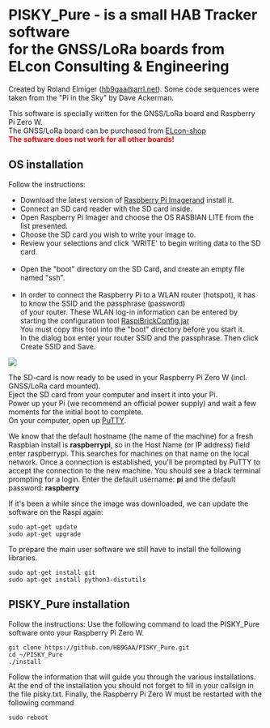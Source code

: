 # PISKY_Pure - is a small HAB Tracker software <br> for the GNSS/LoRa boards from ELcon Consulting & Engineering #

Created by Roland Elmiger (<a href="mainlto:hb9gaa@arrl.net">hb9gaa@arrl.net</a>). 
Some code sequences were taken from the "Pi in the Sky" by Dave Ackerman.

This software is specially written for the GNSS/LoRa board and Raspberry Pi Zero W. <br>
The GNSS/LoRa board can be purchased from <a href="http://https://shop.elcon.ch">ELcon-shop</a> <br>
<font color=#ff0000><b>The software does not work for all other boards!</font></b>

## OS installation ##
Follow the instructions:
- Download the latest version of <a href="https://www.raspberrypi.org/downloads/">Raspberry Pi Imagerand</a> install it. <br>
- Connect an SD card reader with the SD card inside. <br>
- Open Raspberry Pi Imager and choose the OS RASBIAN LITE from the list presented. <br>
- Choose the SD card you wish to write your image to. <br>
- Review your selections and click 'WRITE' to begin writing data to the SD card.<br><br>
- Open the "boot" directory on the SD Card, and create an empty file named "ssh".<br><br>
- In order to connect the Raspberry Pi to a WLAN router (hotspot), it has to know the SSID and the passphrase (password)<br>
 of your router. These WLAN log-in information can be entered by starting the configuration tool <a href="http://elcon.ch/download/RaspberryPi/RaspiBrickConfig.jar">RaspiBrickConfig.jar</a><br>
 You must copy this tool into the "boot" directory before you start it.<br>
 In the dialog box enter your router SSID and the passphrase. Then click Create SSID and Save.
 
 <img src="/HB9GAA/PISKY_Pure/raw/master/misc/raspibrick10.png"><br>
 
The SD-card is now ready to be used in your Raspberry Pi Zero W (incl. GNSS/LoRa card mounted).<br>
Eject the SD card from your computer and insert it into your Pi. <br>
Power up your Pi (we recommend an official power supply) and wait a few moments for the initial boot to complete.<br>
On your computer, open up <a href="https://www.chiark.greenend.org.uk/~sgtatham/putty/latest.html">PuTTY</a>.

We know that the default hostname (the name of the machine) for a fresh Raspbian install is <b>raspberrypi</b>, 
so in the Host Name (or IP address) field enter raspberrypi. This searches for machines on that name on the local network. 
Once a connection is established, you'll be prompted by PuTTY to accept the connection to the new machine. You should see a black terminal prompting for a login. Enter the default username: <b>pi</b> and the default password: <b>raspberry</b>

If it's been a while since the image was downloaded, we can update the software on the Raspi again:

	sudo apt-get update
	sudo apt-get upgrade

To prepare the main user software we still have to install the following libraries.

	sudo apt-get install git
	sudo apt-get install python3-distutils


## PISKY_Pure installation ##
Follow the instructions:
Use the following command to load the PISKY_Pure software onto your Raspberry Pi Zero W.<br>

	git clone https://github.com/HB9GAA/PISKY_Pure.git
	cd ~/PISKY_Pure
	./install

Follow the information that will guide you through the various installations.
At the end of the installation you should not forget to fill in your callsign in the file pisky.txt.
Finally, the Raspberry Pi Zero W must be restarted with the following command

	sudo reboot



